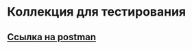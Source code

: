 # Коллекция для тестирования
## [Ссылка на postman](https://www.postman.com/security-candidate-72377940/schetov-v-e/overview)